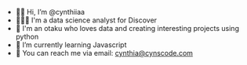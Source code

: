 - 👋🏾 Hi, I’m @cynthiiaa
- 👩🏾‍💻 I'm a data science analyst for Discover
- 🍥 I'm an otaku who loves data and creating interesting projects using python
- 🌱 I’m currently learning Javascript
- 📨 You can reach me via email: cynthia@cynscode.com

<!---
cynthiiaa/cynthiiaa is a ✨ special ✨ repository because its `README.md` (this file) appears on your GitHub profile.
You can click the Preview link to take a look at your changes.

- 💞️ I’m looking to collaborate on ...
--->
